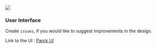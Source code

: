 
<img src="https://github.com/isa-vit/Parck/blob/main/Thumbnail.png">

 
<br>

### User Interface

Create ```issues```, if you would like to suggest improvements in the design. 

Link to the UI : <a href="https://www.figma.com/file/musZhn9W7LkLYzamHMlBuG/Parck?node-id=0%3A1"> Parck UI </a>

